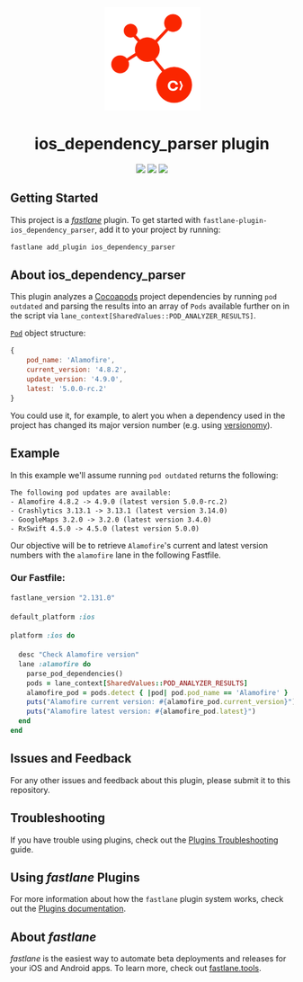 <p align="center">
    <img width="171" height="184" src="ios_dependency_parser.png" />
    <h1 align="center">ios_dependency_parser plugin</h1>
</p>
<p align="center">
    <a href="https://rubygems.org/gems/fastlane-plugin-ios_dependency_parser"><img src="https://rawcdn.githack.com/fastlane/fastlane/master/fastlane/assets/plugin-badge.svg" /></a>
    <a href="https://rubygems.org/gems/fastlane-plugin-ios_dependency_parser"><img src="https://badge.fury.io/rb/fastlane-plugin-ios_dependency_parser.svg" /></a>
    <a href="https://rubygems.org/gems/fastlane-plugin-ios_dependency_parser"><img src="http://ruby-gem-downloads-badge.herokuapp.com/fastlane-plugin-ios_dependency_parser?type=total" /></a>
</p>

## Getting Started

This project is a [_fastlane_](https://github.com/fastlane/fastlane) plugin. To get started with `fastlane-plugin-ios_dependency_parser`, add it to your project by running:

```bash
fastlane add_plugin ios_dependency_parser
```

## About ios_dependency_parser

This plugin analyzes a [Cocoapods](https://cocoapods.org/) project dependencies by running `pod outdated` and parsing the results into an array of `Pods` available further on in the script via `lane_context[SharedValues::POD_ANALYZER_RESULTS]`.

[`Pod`](lib/fastlane/plugin/ios_dependency_parser/helper/pod.rb) object structure:
```javascript
{
    pod_name: 'Alamofire',
    current_version: '4.8.2',
    update_version: '4.9.0',
    latest: '5.0.0-rc.2'
}
```

You could use it, for example, to alert you when a dependency used in the project has changed its major version number (e.g. using [versionomy](https://github.com/dazuma/versionomy)).

## Example

In this example we'll assume running `pod outdated` returns the following:
```
The following pod updates are available:
- Alamofire 4.8.2 -> 4.9.0 (latest version 5.0.0-rc.2)
- Crashlytics 3.13.1 -> 3.13.1 (latest version 3.14.0)
- GoogleMaps 3.2.0 -> 3.2.0 (latest version 3.4.0)
- RxSwift 4.5.0 -> 4.5.0 (latest version 5.0.0)
```

Our objective will be to retrieve `Alamofire`'s  current and latest version numbers with the `alamofire` lane in the following Fastfile.

### Our Fastfile:

```ruby
fastlane_version "2.131.0"

default_platform :ios

platform :ios do

  desc "Check Alamofire version"
  lane :alamofire do
    parse_pod_dependencies()
    pods = lane_context[SharedValues::POD_ANALYZER_RESULTS]
    alamofire_pod = pods.detect { |pod| pod.pod_name == 'Alamofire' }
    puts("Alamofire current version: #{alamofire_pod.current_version}")
    puts("Alamofire latest version: #{alamofire_pod.latest}")
  end
end
```

## Issues and Feedback

For any other issues and feedback about this plugin, please submit it to this repository.

## Troubleshooting

If you have trouble using plugins, check out the [Plugins Troubleshooting](https://docs.fastlane.tools/plugins/plugins-troubleshooting/) guide.

## Using _fastlane_ Plugins

For more information about how the `fastlane` plugin system works, check out the [Plugins documentation](https://docs.fastlane.tools/plugins/create-plugin/).

## About _fastlane_

_fastlane_ is the easiest way to automate beta deployments and releases for your iOS and Android apps. To learn more, check out [fastlane.tools](https://fastlane.tools).
